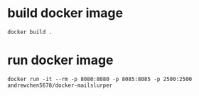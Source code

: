 # build docker image
`docker build .`

# run docker image
`docker run -it --rm -p 8080:8080 -p 8085:8085 -p 2500:2500 andrewchen5678/docker-mailslurper`
